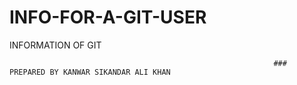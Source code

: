 # INFO-FOR-A-GIT-USER
INFORMATION OF GIT

                                                               ###  PREPARED BY KANWAR SIKANDAR ALI KHAN
                         

